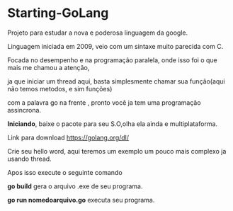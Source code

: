 # Starting-GoLang

Projeto para estudar a nova e poderosa linguagem da google.

Linguagem iniciada em 2009, veio com um sintaxe muito parecida com C.

Focada no desempenho e na programação paralela, onde isso foi o que mais me chamou a atenção,

ja que iniciar um thread aqui, basta simplesmente chamar sua função(aqui não temos metodos, e sim funções)

com a palavra go na frente , pronto você ja tem uma programação assincrona.

**Iniciando**, baixe o pacote para seu S.O,olha ela ainda e multiplataforma.

Link para download https://golang.org/dl/

Crie seu hello word, aqui teremos um exemplo um pouco mais complexo ja usando thread.

Apos isso execute o seguinte comando 

**go build** gera o arquivo .exe de seu programa.

**go run nomedoarquivo.go** executa seu programa.
